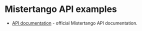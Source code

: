 # Mistertango API examples

* [API documentation](https://bank.mistertango.com/api_v1_doc) - official Mistertango API documentation.
